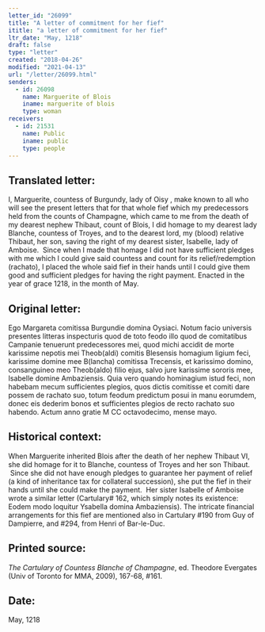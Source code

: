 ```yaml
---
letter_id: "26099"
title: "A letter of commitment for her fief"
ititle: "a letter of commitment for her fief"
ltr_date: "May, 1218"
draft: false
type: "letter"
created: "2018-04-26"
modified: "2021-04-13"
url: "/letter/26099.html"
senders:
  - id: 26098
    name: Marguerite of Blois
    iname: marguerite of blois
    type: woman
receivers:
  - id: 21531
    name: Public
    iname: public
    type: people
---
```

<h2> Translated letter:</h2><p><span>I, Marguerite, countess of Burgundy, lady of Oisy , make known to all who will see the present letters that for that whole fief which my predecessors held from the counts of Champagne, which came to me from the death of my dearest nephew Thibaut, count of Blois, I did homage to my dearest lady Blanche, countess of Troyes, and to the dearest lord, my (blood) relative Thibaut, her son, saving the right of my dearest sister, Isabelle, lady of Amboise. &nbsp;Since when I made that homage I did not have sufficient pledges with me which I could give said countess and count for its relief/redemption (rachato), I placed the whole said fief in their hands until I could give them good and sufficient pledges for having the right payment. Enacted in the year of grace 1218, in the month of May.</span></p><h2 class="mt-4"> Original letter:</h2><p><span>Ego Margareta comitissa Burgundie domina Oysiaci. Notum facio universis presentes litteras inspecturis quod de toto feodo illo quod de comitatibus Campanie tenuerunt predecessores mei, quod michi accidit de morte karissime nepotis mei Theob(aldi) comitis Blesensis homagium ligium feci, karissime domine mee B(lancha) comitissa Trecensis, et karissimo domino, consanguineo meo Theob(aldo) filio ejus, salvo jure karissime sororis mee, Isabelle do­mine Ambaziensis. Quia vero quando hominagium istud feci, non habebam mecum sufficientes plegios, quos dictis comitisse et comiti dare possem de rachato suo, totum feodum predictum posui in manu eorumdem, donec eis dederim bonos et sufficientes plegios de recto rachato suo habendo. Actum anno gratie M CC octavodecimo, mense mayo.</span></p><h2 class="mt-4"> Historical context:</h2><p><span>When Marguerite inherited Blois after the death of her nephew Thibaut VI, she did homage for it to Blanche, countess of Troyes and her son Thibaut. &nbsp;Since she did not have enough pledges to guarantee her payment of relief (a kind of inheritance tax for collateral succession), she put the fief in their hands until she could make the payment. &nbsp;Her sister Isabelle of Amboise wrote a similar letter (Cartulary# 162, which simply notes its existence: Eodem modo loquitur Ysabella domina Ambaziensis). The intricate financial arrangements for this fief are mentioned also in Cartulary #190 from Guy of Dampierre, and #294, from Henri of Bar-le-Duc.</span></p><h2 class="mt-4"> Printed source:</h2><p><span><em>The Cartulary of Countess Blanche of Champagne</em>, ed. Theodore Evergates (Univ of Toronto for MMA, 2009), 167-68, #161.</span></p><h2 class="mt-4"> Date:</h2>May, 1218